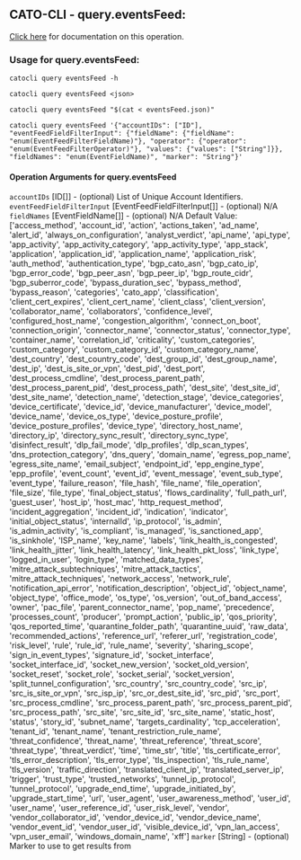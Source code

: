 
## CATO-CLI - query.eventsFeed:
[Click here](https://api.catonetworks.com/documentation/#query-eventsFeed) for documentation on this operation.

### Usage for query.eventsFeed:

`catocli query eventsFeed -h`

`catocli query eventsFeed <json>`

`catocli query eventsFeed "$(cat < eventsFeed.json)"`

`catocli query eventsFeed '{"accountIDs": ["ID"], "eventFeedFieldFilterInput": {"fieldName": {"fieldName": "enum(EventFeedFilterFieldName)"}, "operator": {"operator": "enum(EventFeedFilterOperator)"}, "values": {"values": ["String"]}}, "fieldNames": "enum(EventFieldName)", "marker": "String"}'`

#### Operation Arguments for query.eventsFeed ####
`accountIDs` [ID[]] - (optional) List of Unique Account Identifiers. 
`eventFeedFieldFilterInput` [EventFeedFieldFilterInput[]] - (optional) N/A 
`fieldNames` [EventFieldName[]] - (optional) N/A Default Value: ['access_method', 'account_id', 'action', 'actions_taken', 'ad_name', 'alert_id', 'always_on_configuration', 'analyst_verdict', 'api_name', 'api_type', 'app_activity', 'app_activity_category', 'app_activity_type', 'app_stack', 'application', 'application_id', 'application_name', 'application_risk', 'auth_method', 'authentication_type', 'bgp_cato_asn', 'bgp_cato_ip', 'bgp_error_code', 'bgp_peer_asn', 'bgp_peer_ip', 'bgp_route_cidr', 'bgp_suberror_code', 'bypass_duration_sec', 'bypass_method', 'bypass_reason', 'categories', 'cato_app', 'classification', 'client_cert_expires', 'client_cert_name', 'client_class', 'client_version', 'collaborator_name', 'collaborators', 'confidence_level', 'configured_host_name', 'congestion_algorithm', 'connect_on_boot', 'connection_origin', 'connector_name', 'connector_status', 'connector_type', 'container_name', 'correlation_id', 'criticality', 'custom_categories', 'custom_category', 'custom_category_id', 'custom_category_name', 'dest_country', 'dest_country_code', 'dest_group_id', 'dest_group_name', 'dest_ip', 'dest_is_site_or_vpn', 'dest_pid', 'dest_port', 'dest_process_cmdline', 'dest_process_parent_path', 'dest_process_parent_pid', 'dest_process_path', 'dest_site', 'dest_site_id', 'dest_site_name', 'detection_name', 'detection_stage', 'device_categories', 'device_certificate', 'device_id', 'device_manufacturer', 'device_model', 'device_name', 'device_os_type', 'device_posture_profile', 'device_posture_profiles', 'device_type', 'directory_host_name', 'directory_ip', 'directory_sync_result', 'directory_sync_type', 'disinfect_result', 'dlp_fail_mode', 'dlp_profiles', 'dlp_scan_types', 'dns_protection_category', 'dns_query', 'domain_name', 'egress_pop_name', 'egress_site_name', 'email_subject', 'endpoint_id', 'epp_engine_type', 'epp_profile', 'event_count', 'event_id', 'event_message', 'event_sub_type', 'event_type', 'failure_reason', 'file_hash', 'file_name', 'file_operation', 'file_size', 'file_type', 'final_object_status', 'flows_cardinality', 'full_path_url', 'guest_user', 'host_ip', 'host_mac', 'http_request_method', 'incident_aggregation', 'incident_id', 'indication', 'indicator', 'initial_object_status', 'internalId', 'ip_protocol', 'is_admin', 'is_admin_activity', 'is_compliant', 'is_managed', 'is_sanctioned_app', 'is_sinkhole', 'ISP_name', 'key_name', 'labels', 'link_health_is_congested', 'link_health_jitter', 'link_health_latency', 'link_health_pkt_loss', 'link_type', 'logged_in_user', 'login_type', 'matched_data_types', 'mitre_attack_subtechniques', 'mitre_attack_tactics', 'mitre_attack_techniques', 'network_access', 'network_rule', 'notification_api_error', 'notification_description', 'object_id', 'object_name', 'object_type', 'office_mode', 'os_type', 'os_version', 'out_of_band_access', 'owner', 'pac_file', 'parent_connector_name', 'pop_name', 'precedence', 'processes_count', 'producer', 'prompt_action', 'public_ip', 'qos_priority', 'qos_reported_time', 'quarantine_folder_path', 'quarantine_uuid', 'raw_data', 'recommended_actions', 'reference_url', 'referer_url', 'registration_code', 'risk_level', 'rule', 'rule_id', 'rule_name', 'severity', 'sharing_scope', 'sign_in_event_types', 'signature_id', 'socket_interface', 'socket_interface_id', 'socket_new_version', 'socket_old_version', 'socket_reset', 'socket_role', 'socket_serial', 'socket_version', 'split_tunnel_configuration', 'src_country', 'src_country_code', 'src_ip', 'src_is_site_or_vpn', 'src_isp_ip', 'src_or_dest_site_id', 'src_pid', 'src_port', 'src_process_cmdline', 'src_process_parent_path', 'src_process_parent_pid', 'src_process_path', 'src_site', 'src_site_id', 'src_site_name', 'static_host', 'status', 'story_id', 'subnet_name', 'targets_cardinality', 'tcp_acceleration', 'tenant_id', 'tenant_name', 'tenant_restriction_rule_name', 'threat_confidence', 'threat_name', 'threat_reference', 'threat_score', 'threat_type', 'threat_verdict', 'time', 'time_str', 'title', 'tls_certificate_error', 'tls_error_description', 'tls_error_type', 'tls_inspection', 'tls_rule_name', 'tls_version', 'traffic_direction', 'translated_client_ip', 'translated_server_ip', 'trigger', 'trust_type', 'trusted_networks', 'tunnel_ip_protocol', 'tunnel_protocol', 'upgrade_end_time', 'upgrade_initiated_by', 'upgrade_start_time', 'url', 'user_agent', 'user_awareness_method', 'user_id', 'user_name', 'user_reference_id', 'user_risk_level', 'vendor', 'vendor_collaborator_id', 'vendor_device_id', 'vendor_device_name', 'vendor_event_id', 'vendor_user_id', 'visible_device_id', 'vpn_lan_access', 'vpn_user_email', 'windows_domain_name', 'xff']
`marker` [String] - (optional) Marker to use to get results from 
